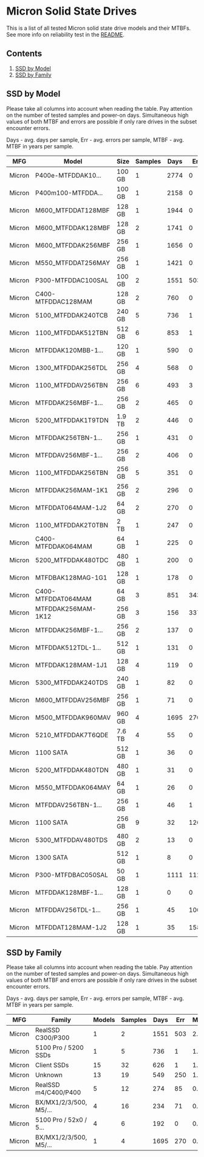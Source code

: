 Micron Solid State Drives
=========================

This is a list of all tested Micron solid state drive models and their MTBFs. See
more info on reliability test in the [README](https://github.com/bsdhw/SMART).

Contents
--------

1. [ SSD by Model  ](#ssd-by-model)
2. [ SSD by Family ](#ssd-by-family)

SSD by Model
------------

Please take all columns into account when reading the table. Pay attention on the
number of tested samples and power-on days. Simultaneous high values of both MTBF
and errors are possible if only rare drives in the subset encounter errors.

Days - avg. days per sample,
Err  - avg. errors per sample,
MTBF - avg. MTBF in years per sample.

| MFG       | Model              | Size   | Samples | Days  | Err   | MTBF |
|-----------|--------------------|--------|---------|-------|-------|------|
| Micron    | P400e-MTFDDAK10... | 100 GB | 1       | 2774  | 0     | 7.60   |
| Micron    | P400m100-MTFDDA... | 100 GB | 1       | 2158  | 0     | 5.91   |
| Micron    | M600_MTFDDAT128MBF | 128 GB | 1       | 1944  | 0     | 5.33   |
| Micron    | M600_MTFDDAK128MBF | 128 GB | 2       | 1741  | 0     | 4.77   |
| Micron    | M600_MTFDDAK256MBF | 256 GB | 1       | 1656  | 0     | 4.54   |
| Micron    | M550_MTFDDAT256MAY | 256 GB | 1       | 1421  | 0     | 3.89   |
| Micron    | P300-MTFDDAC100SAL | 100 GB | 2       | 1551  | 503   | 2.30   |
| Micron    | C400-MTFDDAC128MAM | 128 GB | 2       | 760   | 0     | 2.08   |
| Micron    | 5100_MTFDDAK240TCB | 240 GB | 5       | 736   | 1     | 1.81   |
| Micron    | 1100_MTFDDAK512TBN | 512 GB | 6       | 853   | 1     | 1.80   |
| Micron    | MTFDDAK120MBB-1... | 120 GB | 1       | 590   | 0     | 1.62   |
| Micron    | 1300_MTFDDAK256TDL | 256 GB | 4       | 568   | 0     | 1.56   |
| Micron    | 1100_MTFDDAV256TBN | 256 GB | 6       | 493   | 3     | 1.29   |
| Micron    | MTFDDAK256MBF-1... | 256 GB | 2       | 465   | 0     | 1.28   |
| Micron    | 5200_MTFDDAK1T9TDN | 1.9 TB | 2       | 446   | 0     | 1.22   |
| Micron    | MTFDDAK256TBN-1... | 256 GB | 1       | 431   | 0     | 1.18   |
| Micron    | MTFDDAV256MBF-1... | 256 GB | 2       | 406   | 0     | 1.11   |
| Micron    | 1100_MTFDDAK256TBN | 256 GB | 5       | 351   | 0     | 0.96   |
| Micron    | MTFDDAK256MAM-1K1  | 256 GB | 2       | 296   | 0     | 0.81   |
| Micron    | MTFDDAT064MAM-1J2  | 64 GB  | 2       | 270   | 0     | 0.74   |
| Micron    | 1100_MTFDDAK2T0TBN | 2 TB   | 1       | 247   | 0     | 0.68   |
| Micron    | C400-MTFDDAK064MAM | 64 GB  | 1       | 225   | 0     | 0.62   |
| Micron    | 5200_MTFDDAK480TDC | 480 GB | 1       | 200   | 0     | 0.55   |
| Micron    | MTFDBAK128MAG-1G1  | 128 GB | 1       | 178   | 0     | 0.49   |
| Micron    | C400-MTFDDAT064MAM | 64 GB  | 3       | 851   | 343   | 0.44   |
| Micron    | MTFDDAK256MAM-1K12 | 256 GB | 3       | 156   | 337   | 0.38   |
| Micron    | MTFDDAK256MBF-1... | 256 GB | 2       | 137   | 0     | 0.38   |
| Micron    | MTFDDAK512TDL-1... | 512 GB | 1       | 131   | 0     | 0.36   |
| Micron    | MTFDDAK128MAM-1J1  | 128 GB | 4       | 119   | 0     | 0.33   |
| Micron    | 5300_MTFDDAK240TDS | 240 GB | 1       | 82    | 0     | 0.23   |
| Micron    | M600_MTFDDAV256MBF | 256 GB | 1       | 71    | 0     | 0.19   |
| Micron    | M500_MTFDDAK960MAV | 960 GB | 4       | 1695  | 270   | 0.19   |
| Micron    | 5210_MTFDDAK7T6QDE | 7.6 TB | 4       | 55    | 0     | 0.15   |
| Micron    | 1100 SATA          | 512 GB | 1       | 36    | 0     | 0.10   |
| Micron    | 5200_MTFDDAK480TDN | 480 GB | 1       | 31    | 0     | 0.09   |
| Micron    | M550_MTFDDAK064MAY | 64 GB  | 1       | 26    | 0     | 0.07   |
| Micron    | MTFDDAV256TBN-1... | 256 GB | 1       | 46    | 1     | 0.06   |
| Micron    | 1100 SATA          | 256 GB | 9       | 32    | 126   | 0.05   |
| Micron    | 5300_MTFDDAV480TDS | 480 GB | 2       | 13    | 0     | 0.04   |
| Micron    | 1300 SATA          | 512 GB | 1       | 8     | 0     | 0.02   |
| Micron    | P300-MTFDBAC050SAL | 50 GB  | 1       | 1111  | 1122  | 0.00   |
| Micron    | MTFDDAK128MBF-1... | 128 GB | 1       | 0     | 0     | 0.00   |
| Micron    | MTFDDAV256TDL-1... | 256 GB | 1       | 45    | 1008  | 0.00   |
| Micron    | MTFDDAT128MAM-1J2  | 128 GB | 1       | 35    | 1587  | 0.00   |

SSD by Family
-------------

Please take all columns into account when reading the table. Pay attention on the
number of tested samples and power-on days. Simultaneous high values of both MTBF
and errors are possible if only rare drives in the subset encounter errors.

Days - avg. days per sample,
Err  - avg. errors per sample,
MTBF - avg. MTBF in years per sample.

| MFG       | Family                 | Models | Samples | Days  | Err   | MTBF |
|-----------|------------------------|--------|---------|-------|-------|------|
| Micron    | RealSSD C300/P300      | 1      | 2       | 1551  | 503   | 2.30   |
| Micron    | 5100 Pro / 5200 SSDs   | 1      | 5       | 736   | 1     | 1.81   |
| Micron    | Client SSDs            | 15     | 32      | 626   | 1     | 1.60   |
| Micron    | Unknown                | 13     | 19      | 549   | 250   | 1.03   |
| Micron    | RealSSD m4/C400/P400   | 5      | 12      | 274   | 85    | 0.74   |
| Micron    | BX/MX1/2/3/500, M5/... | 4      | 16      | 234   | 71    | 0.62   |
| Micron    | 5100 Pro / 52x0 / 5... | 4      | 6       | 192   | 0     | 0.53   |
| Micron    | BX/MX1/2/3/500, M5/... | 1      | 4       | 1695  | 270   | 0.19   |
